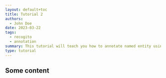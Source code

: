 ```yaml
---
layout: default+toc
title: Tutorial 2
authors:
  - John Doe
date: 2023-03-22
tags:
  - recogito
  - annotation
summary: This tutorial will teach you how to annotate named entity using the recogito software.
type: tutorial
---
```


## Some content
